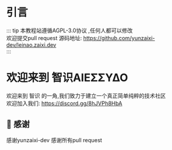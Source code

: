 # 引言

::: tip
本教程站遵循AGPL-3.0协议  ,任何人都可以修改  
欢迎提交pull request
源码地址: https://github.com/yunzaixi-dev/leinao.zaixi.dev  
:::

# 欢迎来到 <span class="blue-bold">智识ΑIEΣΣΥΔΟ</span>

欢迎来到 <span class="blue-bold">智识</span> 的一角,我们致力于建立一个真正简单纯粹的<span class="blue-bold">技术社区</span>  
欢迎加入我们: https://discord.gg/8hJVPh8HbA  

## 🤝 感谢

感谢yunzaixi-dev
感谢所有pull request

<Chatbot 
  :chatflowid="'b9c0d33d-a4a6-4d0a-b6da-44f255eb29d3'"
  :apiHost="'https://flowise.zaixi.dev'"
/>
